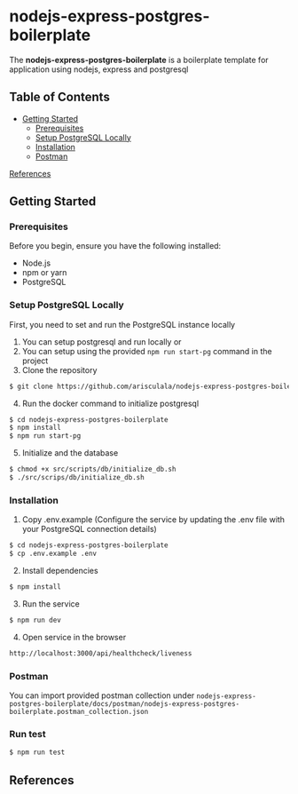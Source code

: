 # nodejs-express-postgres-boilerplate
The **nodejs-express-postgres-boilerplate** is a boilerplate template for application using nodejs, express and postgresql

## Table of Contents
* [Getting Started](https://github.com/arisculala/nodejs-express-postgres-boilerplate#getting-started)
     - [Prerequisites](https://github.com/arisculala/nodejs-express-postgres-boilerplate#prerequisites)
     - [Setup PostgreSQL Locally](https://github.com/arisculala/nodejs-express-postgres-boilerplate#setup-postgresql-locally)
     - [Installation](https://github.com/arisculala/nodejs-express-postgres-boilerplate#installation)
     - [Postman](https://github.com/arisculala/nodejs-express-postgres-boilerplate#postman)

[References](https://github.com/arisculala/nodejs-express-postgres-boilerplate#references)
 

## Getting Started

### Prerequisites
Before you begin, ensure you have the following installed:
* Node.js
* npm or yarn
* PostgreSQL

### Setup PostgreSQL Locally
First, you need to set and run the PostgreSQL instance locally
1. You can setup postgresql and run locally or
2. You can setup using the provided `npm run start-pg` command in the project
3. Clone the repository
```bash
$ git clone https://github.com/arisculala/nodejs-express-postgres-boilerplate.git
```
4. Run the docker command to initialize postgresql
```bash
$ cd nodejs-express-postgres-boilerplate
$ npm install
$ npm run start-pg
```
5. Initialize and the database
```bash
$ chmod +x src/scripts/db/initialize_db.sh
$ ./src/scrips/db/initialize_db.sh
```

### Installation
1. Copy .env.example (Configure the service by updating the .env file with your PostgreSQL connection details)
```bash
$ cd nodejs-express-postgres-boilerplate
$ cp .env.example .env
```
2. Install dependencies
```bash
$ npm install
```
3. Run the service
```bash
$ npm run dev
```
4. Open service in the browser
```bash
http://localhost:3000/api/healthcheck/liveness
```

### Postman
You can import provided postman collection under `nodejs-express-postgres-boilerplate/docs/postman/nodejs-express-postgres-boilerplate.postman_collection.json`


### Run test
```bash
$ npm run test
```

## References
